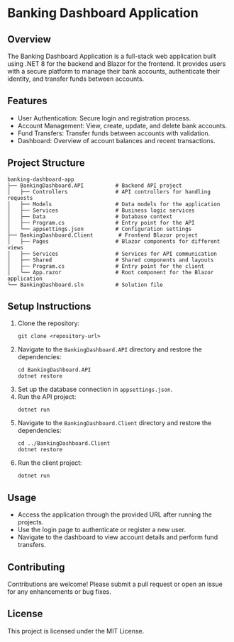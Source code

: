 # Banking Dashboard Application

## Overview
The Banking Dashboard Application is a full-stack web application built using .NET 8 for the backend and Blazor for the frontend. It provides users with a secure platform to manage their bank accounts, authenticate their identity, and transfer funds between accounts.

## Features
- User Authentication: Secure login and registration process.
- Account Management: View, create, update, and delete bank accounts.
- Fund Transfers: Transfer funds between accounts with validation.
- Dashboard: Overview of account balances and recent transactions.

## Project Structure
```
banking-dashboard-app
├── BankingDashboard.API          # Backend API project
│   ├── Controllers               # API controllers for handling requests
│   ├── Models                    # Data models for the application
│   ├── Services                  # Business logic services
│   ├── Data                      # Database context
│   ├── Program.cs                # Entry point for the API
│   └── appsettings.json          # Configuration settings
├── BankingDashboard.Client        # Frontend Blazor project
│   ├── Pages                     # Blazor components for different views
│   ├── Services                  # Services for API communication
│   ├── Shared                    # Shared components and layouts
│   ├── Program.cs                # Entry point for the client
│   └── App.razor                 # Root component for the Blazor application
└── BankingDashboard.sln          # Solution file
```

## Setup Instructions
1. Clone the repository:
   ```
   git clone <repository-url>
   ```
2. Navigate to the `BankingDashboard.API` directory and restore the dependencies:
   ```
   cd BankingDashboard.API
   dotnet restore
   ```
3. Set up the database connection in `appsettings.json`.
4. Run the API project:
   ```
   dotnet run
   ```
5. Navigate to the `BankingDashboard.Client` directory and restore the dependencies:
   ```
   cd ../BankingDashboard.Client
   dotnet restore
   ```
6. Run the client project:
   ```
   dotnet run
   ```

## Usage
- Access the application through the provided URL after running the projects.
- Use the login page to authenticate or register a new user.
- Navigate to the dashboard to view account details and perform fund transfers.

## Contributing
Contributions are welcome! Please submit a pull request or open an issue for any enhancements or bug fixes.

## License
This project is licensed under the MIT License.